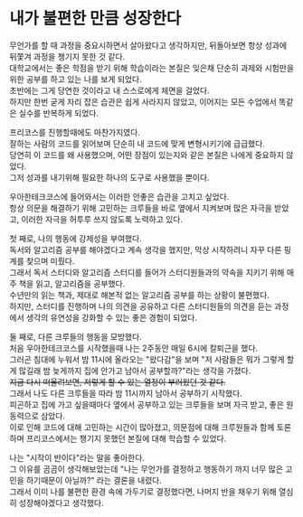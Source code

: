# 내가 불편한 만큼 성장한다

무언가를 할 때 과정을 중요시하면서 살아왔다고 생각하지만, 뒤돌아보면 항상 성과에 뒤쫓겨 과정을 챙기지 못한 것 같다.<br>
대학교에서는 좋은 학점을 받기 위해 학습이라는 본질은 잊은채 단순히 과제와 시험만을 위한 공부를 하고 있는 나를 보게 되었다.<br>
초반에는 그게 당연한 것이라고 내 스스로에게 체면을 걸었다.<br>
하지만 한번 굳게 자리 잡은 습관은 쉽게 사라지지 않았고, 이어지는 모든 수업에서 똑같은 실수를 반복하게 되었다.<br>

프리코스를 진행할때에도 마찬가지였다.<br>
잘하는 사람의 코드를 읽어보며 단순히 내 코드에 맞게 변형시키기에 급급했다.<br>
당연히 이 코드를 왜 사용했으며, 어떤 장점이 있는지와 같은 본질은 나에게 중요하지 않았다.<br>
그저 성과를 내기위해 필요한 하나의 도구로 사용했을 뿐이다.<br>

우아한테크코스에 들어와서는 이러한 안좋은 습관을 고치고 싶었다.<br>
항상 의문을 해결하기 위해 고민하는 크루들을 바로 옆에서 지켜보며 많은 자극을 받았고, 이러한 자극을 허투루 쓰지 않도록 노력하고 있다.<br>

첫 째로, 나의 행동에 강제성을 부여했다.<br>
독서와 알고리즘 공부를 해야겠다고 계속 생각을 했지만, 막상 시작하려니 자꾸 다른 핑계를 찾으며 미뤘다.<br>
그래서 독서 스터디와 알고리즘 스터디를 들어가 스터디원들과의 약속을 지키기 위해 매주 책을 읽고, 알고리즘을 공부했다.<br>
수년만의 읽는 책과, 제대로 해본적 없는 알고리즘 공부를 하는 상황이 불편했다.<br>
하지만, 스터디를 진행하며 나의 의견을 공유하고 다른 스터디원들의 의견을 듣는 과정에서 생각의 유연성을 강화할 수 있는 좋은 경험이 되었다.<br>

둘 째로, 다른 크루들의 행동을 모방했다.<br>
처음 우아한테크코스를 시작했을때 나는 2주동안 매일 6시에 칼퇴근을 했다.<br>
그러곤 침대에 누워서 밤 11시에 올라오는 "왔다감"을 보며 "저 사람들은 뭐가 그렇게 할게 많길래 밤 늦게까지 집에 안가고 남아서 공부할까?"라는 생각을 가졌다.<br>
<del>지금 다시 떠올려보면, 저렇게 할 수 있는 열정이 부러웠던 것 같다.</del><br>
그래서 나도 다른 크루들을 따라 밤 11시까지 남아서 공부하기 시작했다.<br>
피곤하고 집에 가고 싶을때마다 옆에서 공부하고 있는 크루들을 보며 자극 받고, 좋은 원동력으로 삼았다.<br>
이로 인해 코드에 대해 고민하는 시간이 많아졌고, 의문점에 대해 크루원들과 함께 토론하며 프리코스에서는 챙기지 못했던 본질에 대해 학습할 수 있었다.<br>

나는 "시작이 반이다"라는 말을 좋아한다.<br>
그 이유를 곰곰이 생각해보았는데 "나는 무언가를 결정하고 행동하기 까지 너무 많은 고민을 하기때문이 아닐까?" 라는 결론을 내렸다.<br>
그래서 이미 나를 불편한 환경 속에 가두기로 결정했다면, 나머지 반을 채우기 위해 열심히 성장해야겠다고 생각했다.<br>
